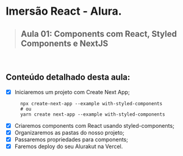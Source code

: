 # Imersão React - Alura.


> ## Aula 01: Components com React, Styled Components e NextJS
<br/>

## Conteúdo detalhado desta aula:

- [x] Iniciaremos um projeto com Create Next App;
  ````
    npx create-next-app --example with-styled-components
    # ou
    yarn create next-app --example with-styled-components
  ````
- [x] Criaremos components com React usando styled-components;
- [x] Organizaremos as pastas do nosso projeto;
- [x] Passaremos propriedades para components;
- [x] Faremos deploy do seu Alurakut na Vercel.